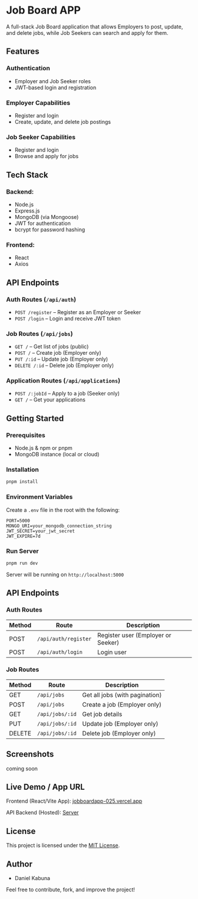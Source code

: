 # Job Board APP

A full-stack Job Board application that allows Employers to post, update, and delete jobs, while Job Seekers can search and apply for them.

## Features

### Authentication
- Employer and Job Seeker roles
- JWT-based login and registration

### Employer Capabilities
- Register and login
- Create, update, and delete job postings

### Job Seeker Capabilities
- Register and login
- Browse and apply for jobs

## Tech Stack

### Backend:
- Node.js
- Express.js
- MongoDB (via Mongoose)
- JWT for authentication
- bcrypt for password hashing

### Frontend:
- React
- Axios

## API Endpoints

### Auth Routes (`/api/auth`)
- `POST /register` – Register as an Employer or Seeker
- `POST /login` – Login and receive JWT token

### Job Routes (`/api/jobs`)
- `GET /` – Get list of jobs (public)
- `POST /` – Create job (Employer only)
- `PUT /:id` – Update job (Employer only)
- `DELETE /:id` – Delete job (Employer only)

### Application Routes (`/api/applications`)
- `POST /:jobId` – Apply to a job (Seeker only)
- `GET /` – Get your applications

## Getting Started

### Prerequisites
- Node.js & npm or pnpm
- MongoDB instance (local or cloud)

### Installation

```bash
pnpm install
```

### Environment Variables
Create a `.env` file in the root with the following:
```env
PORT=5000
MONGO_URI=your_mongodb_connection_string
JWT_SECRET=your_jwt_secret
JWT_EXPIRE=7d
```

### Run Server
```bash
pnpm run dev
```

Server will be running on `http://localhost:5000`

## API Endpoints

### Auth Routes

| Method | Route | Description |
|--------|-------|-------------|
| POST   | `/api/auth/register` | Register user (Employer or Seeker) |
| POST   | `/api/auth/login`    | Login user |

### Job Routes

| Method | Route | Description |
|--------|-------|-------------|
| GET    | `/api/jobs`          | Get all jobs (with pagination) |
| POST   | `/api/jobs`          | Create a job (Employer only) |
| GET    | `/api/jobs/:id`      | Get job details |
| PUT    | `/api/jobs/:id`      | Update job (Employer only) |
| DELETE | `/api/jobs/:id`      | Delete job (Employer only) |

## Screenshots
coming soon


## Live Demo / App URL

Frontend (React/Vite App): [jobboardapp-025.vercel.app](https://jobboardapp-025.vercel.app/)

API Backend (Hosted): [Server](https://job-app-backend-7fj8.onrender.com)

## License

This project is licensed under the [MIT License](./LICENSE).

## Author

- Daniel Kabuna

Feel free to contribute, fork, and improve the project!

